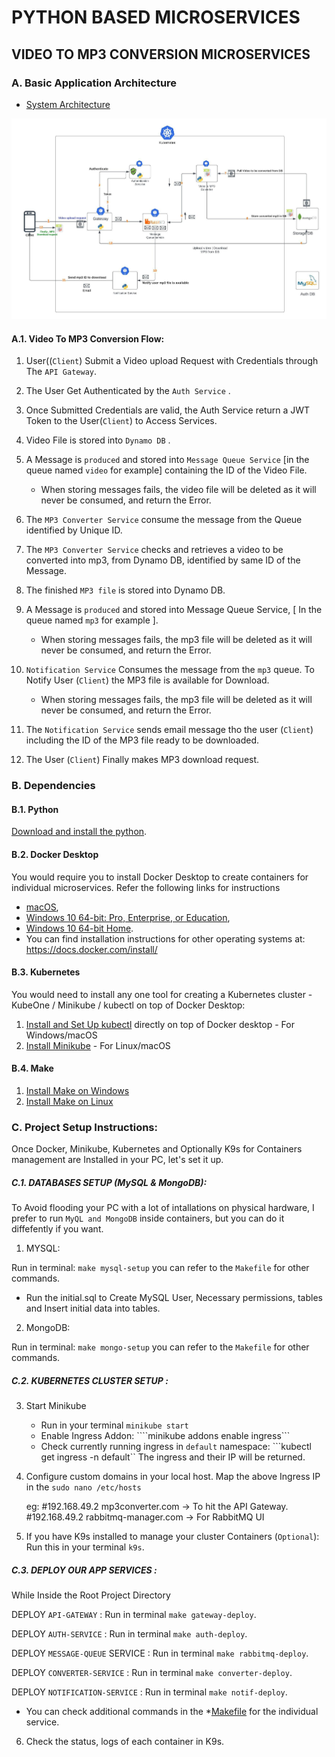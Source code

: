 # PYTHON BASED MICROSERVICES

## VIDEO TO MP3 CONVERSION MICROSERVICES

### A. Basic Application Architecture

- [System Architecture](architecture/python-Microservices.jpeg)

![System Architecture](architecture/python-Microservices.jpeg)

#### A.1. Video To MP3 Conversion Flow:

1. User((`Client`) Submit a Video upload Request with Credentials through The ```API Gateway```.

2. The User Get Authenticated by the ```Auth Service``` .

3. Once Submitted Credentials are valid, the Auth Service return a JWT Token to the User(`Client`) to Access Services.

4. Video File is stored into ```Dynamo DB``` .

5. A Message is `produced` and stored into ```Message Queue Service``` [in the queue named `video` for example] containing the ID of the Video File.

    - When storing messages fails, the video file will be deleted as it will never be consumed, and return the Error.

6. The ```MP3 Converter Service``` consume the message from the Queue identified by Unique ID.

7. The ```MP3 Converter Service``` checks and retrieves a video to be converted into mp3, from Dynamo DB, identified by same ID of the Message.

8. The finished `MP3 file` is stored into Dynamo DB. 

9. A Message is `produced` and stored into Message Queue Service, [ In the queue named `mp3` for example ].

    - When storing messages fails, the mp3 file will be deleted as it will never be consumed, and return the Error.

10. ```Notification Service``` Consumes the message from the `mp3` queue. To Notify User (`Client`) the MP3 file is available for Download.

    - When storing messages fails, the mp3 file will be deleted as it will never be consumed, and return the Error.

11. The ```Notification Service``` sends email message tho the user (`Client`) including the ID of the MP3 file ready to be downloaded.

12. The User (`Client`) Finally makes MP3 download request.


### B. Dependencies

#### B.1. Python
[Download and install the python](https://www.python.org/downloads/).

#### B.2. Docker Desktop
You would require you to install Docker Desktop to create containers for individual microservices. Refer the following links for instructions 
* [macOS](https://docs.docker.com/docker-for-mac/install/), 
* [Windows 10 64-bit: Pro, Enterprise, or Education](https://docs.docker.com/docker-for-windows/install/), 
* [Windows  10 64-bit Home](https://docs.docker.com/toolbox/toolbox_install_windows/). 
* You can find installation instructions for other operating systems at:  https://docs.docker.com/install/

#### B.3. Kubernetes 
You would need to install any one tool for creating a Kubernetes cluster - KubeOne / Minikube / kubectl on top of Docker Desktop:
1. [Install and Set Up kubectl](https://kubernetes.io/docs/tasks/tools/install-kubectl/) directly on top of Docker desktop - For Windows/macOS
2. [Install Minikube](https://kubernetes.io/docs/tasks/tools/install-minikube/) - For Linux/macOS

#### B.4. Make
1. [Install Make on Windows](https://linuxhint.com/install-use-make-windows/)
2. [Install Make on Linux](https://linuxhint.com/install-use-make-ubuntu/)

### C. Project Setup Instructions:


Once Docker, Minikube, Kubernetes and Optionally K9s for Containers management are Installed in your PC, let's set it up.


##### C.1. DATABASES SETUP (MySQL & MongoDB):

To Avoid flooding your PC with a lot of intallations on physical hardware, I prefer to run `MyQL and MongoDB` inside containers, but you can do it diffefently if you want.

1. MYSQL:

Run in terminal: ```make mysql-setup``` you can refer to the `Makefile` for other commands.

- Run the initial.sql to Create MySQL User, Necessary permissions, tables and Insert initial data into tables.

2. MongoDB:

Run in terminal: ```make mongo-setup``` you can refer to the `Makefile` for other commands.


##### C.2. KUBERNETES CLUSTER SETUP :

3. Start Minikube
    - Run in your terminal ```minikube start```
    - Enable Ingress Addon: ````minikube addons enable ingress```
    - Check currently running ingress in `default` namespace: ```kubectl get ingress -n default`` The ingress and their IP will be returned.

4. Configure custom domains in your local host. Map the above Ingress IP in the `sudo nano /etc/hosts`

    eg: #192.168.49.2 mp3converter.com -> To hit the API Gateway.
        #192.168.49.2 rabbitmq-manager.com -> For RabbitMQ UI

5. If you have K9s installed to manage your cluster Containers (`Optional`): Run this in your terminal ```k9s```.


##### C.3. DEPLOY OUR APP SERVICES :

While Inside the Root Project Directory

DEPLOY `API-GATEWAY` : Run in terminal ```make gateway-deploy```.

DEPLOY `AUTH-SERVICE` : Run in terminal ```make auth-deploy```.

DEPLOY `MESSAGE-QUEUE` SERVICE : Run in terminal ```make rabbitmq-deploy```.

DEPLOY `CONVERTER-SERVICE` : Run in terminal ```make converter-deploy```.

DEPLOY `NOTIFICATION-SERVICE` : Run in terminal ```make notif-deploy```.

- You can check additional commands in the *[Makefile](Makefile) for the individual service.

6. Check the status, logs of each container in K9s.


